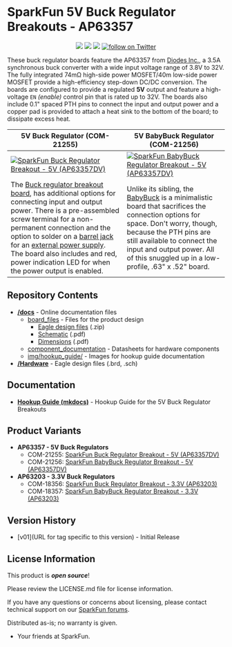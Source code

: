 SparkFun 5V Buck Regulator Breakouts - AP63357
========================================

<p align="center">
  <a href="https://github.com/sparkfun/SparkFun_Buck_Regulator_AP63357DV-7/issues" alt="Issues">
    <img src="https://img.shields.io/github/issues/sparkfun/SparkFun_Buck_Regulator_AP63357DV-7.svg" /></a>
  <a href="https://github.com/sparkfun/SparkFun_Buck_Regulator_AP63357DV-7/actions" alt="Actions">
    <img src="https://github.com/sparkfun/SparkFun_Buck_Regulator_AP63357DV-7/actions/workflows/mkdocs.yml/badge.svg" /></a>
  <a href="https://github.com/sparkfun/SparkFun_Buck_Regulator_AP63357DV-7/blob/main/LICENSE.md" alt="License">
    <img src="https://img.shields.io/badge/license-MIT-blue.svg" /></a>
  <a href="https://twitter.com/intent/follow?screen_name=sparkfun">
    <img src="https://img.shields.io/twitter/follow/sparkfun.svg?style=social&logo=twitter" alt="follow on Twitter"></a>
</p>

These buck regulator boards feature the AP63357 from [Diodes Inc.](https://www.diodes.com/), a 3.5A synchronous buck converter with a wide input voltage range of 3.8V to 32V. The fully integrated 74m&ohm; high-side power MOSFET/40m low-side power MOSFET provide a high-efficiency step-down DC/DC conversion. The boards are configured to provide a regulated **5V** output and feature a high-voltage `EN` *(enable)* control pin that is rated up to 32V. The boards also include 0.1" spaced PTH pins to connect the input and output power and a copper pad is provided to attach a heat sink to the bottom of the board; to dissipate excess heat.


| 5V Buck Regulator (COM-21255) | 5V BabyBuck Regulator (COM-21256) |
| --- | --- |
| [![SparkFun Buck Regulator Breakout - 5V (AP63357DV)](https://cdn.sparkfun.com/r/300-300/assets/parts/2/1/0/2/1/21255-_COM_SparkFun_Buck_Regulator_Breakout-_01.jpg)](https://www.sparkfun.com/products/21255) | [![SparkFun BabyBuck Regulator Breakout - 5V (AP63357DV)](https://cdn.sparkfun.com/r/300-300/assets/parts/2/1/0/2/2/21256-_COM_SparkFun_BabyBuck_Regulator_Breakout-_01.jpg)](https://www.sparkfun.com/products/21256) |
| The [Buck regulator breakout board](https://www.sparkfun.com/products/21255), has additional options for connecting input and output power. There is a pre-assembled screw terminal for a non-permanent connection and the option to solder on a [barrel jack](https://www.sparkfun.com/products/119) for an [external power supply](https://www.sparkfun.com/categories/308). The board also includes and red, power indication LED for when the power output is enabled. | Unlike its sibling, the [BabyBuck](https://www.sparkfun.com/products/21256) is a minimalistic board that sacrifices the connection options for space. Don't worry, though, because the PTH pins are still available to connect the input and output power. All of this snuggled up in a low-profile, .63" x .52" board. |

Repository Contents
-------------------

* **[/docs](/docs/)** - Online documentation files
    * [board_files](/docs/board_files/) - Files for the product design
        * [Eagle design files](/docs/board_files/eagle_files.zip) (.zip)
        * [Schematic](/docs/board_files/schematic.pdf) (.pdf)
        * [Dimensions](/docs/board_files/dimensions.pdf) (.pdf)
    * [component_documentation](/docs/component_documentation/) - Datasheets for hardware components
    * [img/hookup_guide/](/docs/img/hookup_guide/) - Images for hookup guide documentation
* **[/Hardware](/Hardware/)** - Eagle design files (.brd, .sch)

Documentation
--------------
* **[Hookup Guide (mkdocs)](http://docs.sparkfun.com/SparkFun_Buck_Regulator_AP63357DV-7/)** - Hookup Guide for the 5V Buck Regulator Breakouts

Product Variants
----------------
* **AP63357 - 5V Buck Regulators**
    * COM-21255: [SparkFun Buck Regulator Breakout - 5V (AP63357DV)](https://www.sparkfun.com/products/21255)
    * COM-21256: [SparkFun BabyBuck Regulator Breakout - 5V (AP63357DV)](https://www.sparkfun.com/products/21256)
* **AP63203 - 3.3V Buck Regulators**
    * COM-18356: [SparkFun Buck Regulator Breakout - 3.3V (AP63203)](https://www.sparkfun.com/products/18356)
    * COM-18357: [SparkFun BabyBuck Regulator Breakout - 3.3V (AP63203)](https://www.sparkfun.com/products/18357)
<!-- 
* AP3429A - 3.3V & 1.8V Buck Regulators
    * COM-21337: [SparkFun Buck Regulator Breakout - 3.3V (AP63203)](https://www.sparkfun.com/products/21337)
    * COM-21338: [SparkFun Buck Regulator Breakout - 1.8V (AP63203)](https://www.sparkfun.com/products/21338)
 -->

Version History
---------------
* [v01](URL for tag specific to this version) - Initial Release

License Information
-------------------

This product is _**open source**_! 

Please review the LICENSE.md file for license information. 

If you have any questions or concerns about licensing, please contact technical support on our [SparkFun forums](https://forum.sparkfun.com/viewforum.php?f=152).

Distributed as-is; no warranty is given.

- Your friends at SparkFun.
